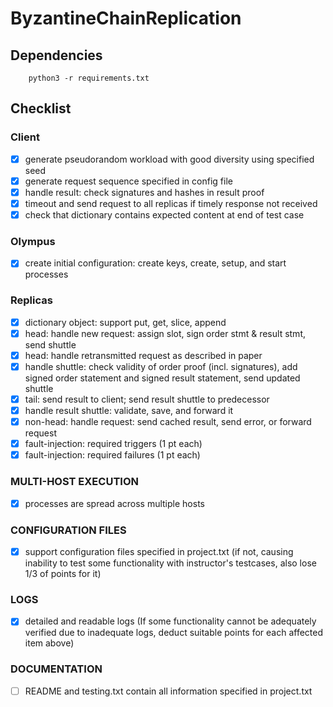 # ByzantineChainReplication


## Dependencies

```
    python3 -r requirements.txt
```

## Checklist

### Client

- [x] generate pseudorandom workload with good diversity using specified seed  
- [x] generate request sequence specified in config file  
- [x] handle result: check signatures and hashes in result proof  
- [x] timeout and send request to all replicas if timely response not received  
- [x] check that dictionary contains expected content at end of test case  

### Olympus

- [x] create initial configuration: create keys, create, setup, and start processes  

### Replicas

- [x] dictionary object: support put, get, slice, append  
- [x] head: handle new request: assign slot, sign order stmt & result stmt, send shuttle  
- [x] head: handle retransmitted request as described in paper  
- [x] handle shuttle: check validity of order proof (incl. signatures), add signed order statement and signed result statement, send updated shuttle  
- [x] tail: send result to client; send result shuttle to predecessor  
- [x] handle result shuttle: validate, save, and forward it  
- [x] non-head: handle request: send cached result, send error, or forward request  
- [x] fault-injection: required triggers (1 pt each)  
- [x] fault-injection: required failures (1 pt each)  

### MULTI-HOST EXECUTION  
- [x] processes are spread across multiple hosts  

### CONFIGURATION FILES  
- [x] support configuration files specified in project.txt (if not, causing inability to test some functionality with instructor's testcases, also lose 1/3 of points for it)  

### LOGS  
- [x] detailed and readable logs (If some functionality cannot be adequately verified due to inadequate logs, deduct suitable points for each affected item above)  

### DOCUMENTATION  
- [ ] README and testing.txt contain all information specified in project.txt  
